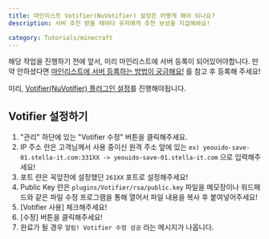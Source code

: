 ```yaml
---
title: 마인리스트 Votifier(NuVotifier) 설정은 어떻게 해야 되나요?
description: 서버 추천 받을 때마다 유저에게 추천 보상을 지급해봐요!

category: Tutorials/minecraft
---
```


해당 작업을 진행하기 전에 앞서, 미리 마인리스트에 서버 등록이 되어있어야합니다.
만약 안하셨다면 [마인리스트에 서버 등록하는 방법이 궁금해요!](./how_to_add_minelist) 를 참고 후 등록해 주세요!

<alert type="danger">
      미리, <a href="./how-to-setup-votifier">Votifier(NuVotifier) 플러그인 설정</a>를 진행해야됩니다.
</alert>

## Votifier 설정하기

1. "관리" 하단에 있는 "Votifier 수정" 버튼을 클릭해주세요.
2. IP 주소 란은 고객님께서 사용 중이신 원격 주소 앞에 있는 ``ex) yeouido-save-01.stella-it.com:331XX -> yeouido-save-01.stella-it.com`` 으로 입력해주세요!
3. 포트 란은  꼭앞전에 설정했던 ``261XX`` 포트로 설정해주세요!
4. Public Key 란은 ``plugins/Votifier/rsa/public.key`` 파일을 메모장이나 워드패드와 같은 파일 수정 프로그램을 통해 열어서 파일 내용을 복사 후 붙여넣어주세요!
5. [Votifier 사용] 체크해주세요!
6. [수정] 버튼을 클릭해주세요!
7. 완료가 될 경우 ``알림! Votifier 수정 성공`` 라는 메시지가 나옵니다.